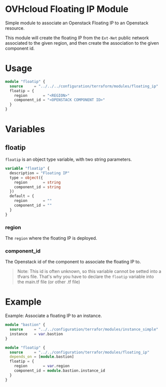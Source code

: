 # OVHcloud Floating IP Module

Simple module to associate an Openstack Floating IP to an Openstack resource.

This module will create the floating IP from the `Ext-Net` public network associated to the given region, and then create the association to the given component id.

# Usage

```terraform
module "floatip" {
  source     = "../../../configuration/terraform/modules/floating_ip"
  floatip = {
    region       = "<REGION>"
    component_id = "<OPENSTACK COMPONENT ID>"
  }
}
```

# Variables

## floatip

`floatip` is an object type variable, with two string parameters.

```terraform
variable "floatip" {
  description = "Floating IP"
  type = object({
    region       = string
    component_id = string
  })
  default = {
    region       = ""
    component_id = ""
  }
}
```

### region

The `region` where the floating IP is deployed.

### component_id

The Openstack id of the component to associate the floating IP to.

> Note: This id is often unknown, so this variable cannot be setted into a tfvars file. That's why you have to declare the `floatip` variable into the main.tf file (or other .tf file)

# Example

Example: Associate a floating IP to an instance.

```terraform
module "bastion" {
  source     = "../../configuration/terrafor/modules/instance_simple"
  instance   = var.bastion
}

module "floatip" {
  source     = "../../configuration/terrafor/modules/floating_ip"
  depends_on = [module.bastion]
  floatip = {
    region       = var.region
    component_id = module.bastion.instance_id
  }
}
```

